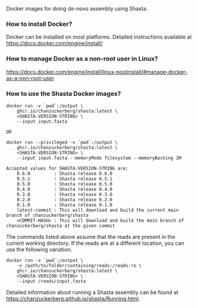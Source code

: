 Docker images for doing _de-novo_ assembly using Shasta.

### How to install Docker?
Docker can be installed on most platforms. Detailed instructions available at https://docs.docker.com/engine/install/

### How to manage Docker as a non-root user in Linux?
https://docs.docker.com/engine/install/linux-postinstall/#manage-docker-as-a-non-root-user

### How to use the Shasta Docker images?
```
docker run -v `pwd`:/output \
    ghcr.io/chanzuckerberg/shasta:latest \
    <SHASTA-VERSION-STRING> \
    --input input.fasta

OR

docker run --privileged -v `pwd`:/output \
    ghcr.io/chanzuckerberg/shasta:latest \
    <SHASTA-VERSION-STRING> \
    --input input.fasta --memoryMode filesystem --memoryBacking 2M

Accepted values for SHASTA-VERSION-STRING are:
    0.6.0         : Shasta release 0.6.0
    0.5.1         : Shasta release 0.5.1
    0.5.0         : Shasta release 0.5.0
    0.4.0         : Shasta release 0.4.0
    0.3.0         : Shasta release 0.3.0
    0.2.0         : Shasta release 0.2.0
    0.1.0         : Shasta release 0.1.0
    latest-commit : This will download and build the current main branch of chanzuckerberg/shasta
    <COMMIT-HASH> : This will download and build the main branch of chanzuckerberg/shasta at the given commit
```
The commands listed above assume that the reads are present in the current working directory. If the reads are at a different location, you can use the following variation.

```
docker run -v `pwd`:/output \
    -v /path/to/folder/containing/reads:/reads:ro \
    ghcr.io/chanzuckerberg/shasta:latest \
    <SHASTA-VERSION-STRING> \
    --input /reads/input.fasta
```

Detailed information about running a Shasta assembly can be found at https://chanzuckerberg.github.io/shasta/Running.html. 
